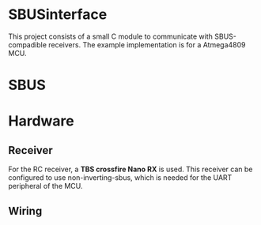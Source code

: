 # SBUSinterface
This project consists of a small C module to communicate with SBUS-compadible receivers. 
The example implementation is for a Atmega4809 MCU.

# SBUS


# Hardware 

## Receiver
For the RC receiver, a **TBS crossfire Nano RX** is used. This receiver
can be configured to use non-inverting-sbus, which is needed for the UART peripheral of the MCU.

## Wiring